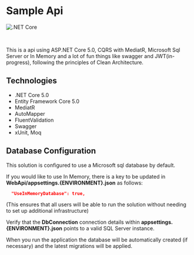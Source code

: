 # Sample Api
![.NET Core](https://github.com/dirocchini/sample-api/workflows/.NET%20Core/badge.svg)

<br/>

This is a api using ASP.NET Core 5.0, CQRS with MediatR, Microsoft Sql Server or In Memory and a lot of fun things like swagger and JWT(in-progress), following the principles of Clean Architecture. 

## Technologies
* .NET Core 5.0
* Entity Framework Core 5.0
* MediatR
* AutoMapper
* FluentValidation
* Swagger
* xUnit, Moq

## Database Configuration
This solution is configured to use a Microsoft sql database by default. 

If you would like to use In Memory, there is a key to be updated in **WebApi/appsettings.{ENVIRONMENT}.json** as follows:

```json
  "UseInMemoryDatabase": true,
```
(This ensures that all users will be able to run the solution without needing to set up additional infrastructure)

Verify that the **DbConnection** connection details within **appsettings.{ENVIRONMENT}.json** points to a valid SQL Server instance. 

When you run the application the database will be automatically created (if necessary) and the latest migrations will be applied.
